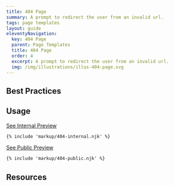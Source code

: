 ```yaml
---
title: 404 Page
summary: A prompt to redirect the user from an invalid url.
tags: page templates
layout: guide
eleventyNavigation:
  key: 404 Page
  parent: Page Templates
  title: 404 Page
  order: 4
  excerpt: A prompt to redirect the user from an invalid url.
  img: /img/illustrations/illus-404-page.svg
---
```


## Best Practices


## Usage

<a class="btn btn-primary" href="/page-templates/404-page-internal/" target="_blank">See Internal Preview</a>

``` html
{% include 'markup/404-internal.njk' %}
```

<a class="btn btn-primary" href="/page-templates/404-page-public/" target="_blank">See Public Preview</a>

``` html
{% include 'markup/404-public.njk' %}
```

## Resources








